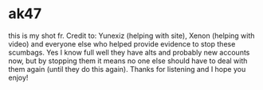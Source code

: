 # ak47
this is my shot fr.
Credit to: Yunexiz (helping with site), Xenon (helping with video) and everyone else who helped provide evidence to stop these scumbags. Yes I know full well they have alts and probably new accounts now, but by stopping them it means no one else should have to deal with them again (until they do this again). Thanks for listening and I hope you enjoy!
